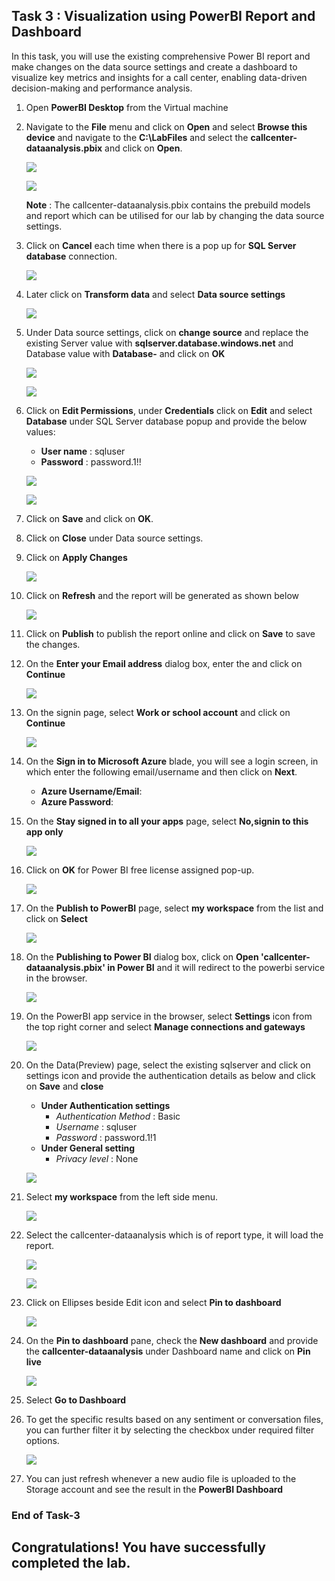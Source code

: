 ## Task 3 : Visualization using PowerBI Report and Dashboard

In this task, you will use the existing comprehensive Power BI report and make changes on the data source settings and create a dashboard to visualize key metrics and insights for a call center, enabling data-driven decision-making and performance analysis.

1. Open **PowerBI Desktop** from the Virtual machine

1. Navigate to the **File** menu and click on **Open** and select **Browse this device** and navigate to the **C:\LabFiles** and select the **callcenter-dataanalysis.pbix** and click on **Open**.

   ![](images/s9.png)

   ![](images/s10.png)
   
    **Note** : The callcenter-dataanalysis.pbix contains the prebuild models and report which can be utilised for our lab by changing the data source settings.
  
1. Click on **Cancel** each time when there is a pop up for **SQL Server database** connection.

   ![](images/s33.png)
   
1. Later click on **Transform data** and select **Data source settings**

   ![](images/s11.png)

1. Under Data source settings, click on **change source** and replace the existing Server value with **sqlserver<inject key="Deployment-id" enableCopy="false"></inject>.database.windows.net** and Database value with **Database-<inject key="Deployment-id" enableCopy="false"></inject>** and click on **OK**

    ![](images/s12.png)

    ![](images/s13.png)

1. Click on **Edit Permissions**, under **Credentials** click on **Edit** and select **Database** under SQL Server database popup and provide the below values:

     * **User name** : sqluser
     * **Password**  : password.1!!

    ![](images/s14.png)
   
    ![](images/s15.png)
   
1. Click on **Save** and click on **OK**.

1. Click on **Close** under Data source settings.

1. Click on **Apply Changes**

    ![](images/s16.png)
   
1. Click on **Refresh** and the report will be generated as shown below

   ![](images/s17.png)

1. Click on **Publish** to publish the report online and click on **Save** to save the changes.

1. On the **Enter your Email address** dialog box, enter the **<inject key="AzureAdUserEmail"></inject>** and click on **Continue**

   ![](images/s19.png)

1. On the signin page, select **Work or school account** and click on **Continue**

   ![](images/s20.png)

1. On the **Sign in to Microsoft Azure** blade, you will see a login screen, in which enter the following email/username and then click on **Next**.  

   * **Azure Username/Email**:  <inject key="AzureAdUserEmail"></inject> 
   * **Azure Password**:  <inject key="AzureAdUserPassword"></inject>

1. On the **Stay signed in to all your apps** page, select **No,signin to this app only**

   ![](images/s34.png)

1. Click on **OK** for Power BI free license assigned pop-up.

   ![](images/s22.png)   

1. On the **Publish to PowerBI** page, select **my workspace** from the list and click on **Select**

   ![](images/s23.png)    

1. On the **Publishing to Power BI** dialog box, click on **Open 'callcenter-dataanalysis.pbix' in Power BI** and it will redirect to the powerbi service in the browser. 

   ![](images/s24.png)      

1. On the PowerBI app service in the browser, select **Settings** icon from the top right corner and select **Manage connections and gateways**

    ![](images/s25.png)        

1. On the Data(Preview) page, select the existing sqlserver and click on settings icon and provide the authentication details as below and click on **Save** and **close**
   
   * **Under Authentication settings**
        * *Authentication Method* : Basic
        * *Username* : sqluser
        * *Password* : password.1!1
   * **Under General setting**
        * *Privacy level* : None

    ![](images/s27.png)

1. Select **my workspace** from the left side menu.

    ![](images/s28.png)

1. Select the callcenter-dataanalysis which is of report type, it will load the report.

   ![](images/s29.png)
   
   ![](images/s30.png)

1. Click on Ellipses beside Edit icon and select **Pin to dashboard**

   ![](images/s31.png)

1. On the **Pin to dashboard** pane, check the **New dashboard** and provide the **callcenter-dataanalysis** under Dashboard name and click on **Pin live**

   ![](images/s32.png)

1. Select **Go to Dashboard**

1. To get the specific results based on any sentiment or conversation files, you can further filter it by selecting the checkbox under required filter options.

   ![](images/s35.png)

1. You can just refresh whenever a new audio file is uploaded to the Storage account and see the result in the **PowerBI Dashboard**
   
### End of Task-3

## Congratulations! You have successfully completed the lab.
